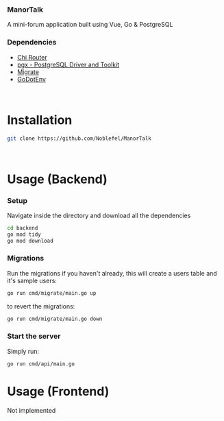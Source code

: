 ### ManorTalk
A mini-forum application built using Vue, Go & PostgreSQL

### Dependencies
- [Chi Router](https://github.com/go-chi/chi)
- [pgx - PostgreSQL Driver and Toolkit](https://github.com/jackc/pgx)
- [Migrate](https://github.com/golang-migrate/migrate)
- [GoDotEnv](https://github.com/joho/godotenv)

<br>

# Installation
```bash
git clone https://github.com/Noblefel/ManorTalk
``` 
<br>

# Usage (Backend)
### Setup
Navigate inside the directory and download all the dependencies
```bash
cd backend
go mod tidy
go mod download 
``` 

### Migrations
Run the migrations if you haven't already, this will create a users table and it's sample users:
```sh
go run cmd/migrate/main.go up
``` 

to revert the migrations:
```sh
go run cmd/migrate/main.go down
``` 

### Start the server
Simply run:
```sh
go run cmd/api/main.go
```

# Usage (Frontend)
Not implemented